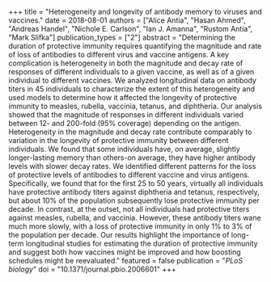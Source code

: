 +++
title = "Heterogeneity and longevity of antibody memory to viruses and vaccines."
date = 2018-08-01
authors = ["Alice Antia", "Hasan Ahmed", "Andreas Handel", "Nichole E. Carlson", "Ian J. Amanna", "Rustom Antia", "Mark Slifka"]
publication_types = ["2"]
abstract = "Determining the duration of protective immunity requires quantifying the magnitude and rate of loss of antibodies to different virus and vaccine antigens. A key complication is heterogeneity in both the magnitude and decay rate of responses of different individuals to a given vaccine, as well as of a given individual to different vaccines. We analyzed longitudinal data on antibody titers in 45 individuals to characterize the extent of this heterogeneity and used models to determine how it affected the longevity of protective immunity to  measles, rubella, vaccinia, tetanus, and diphtheria. Our analysis showed that the magnitude of responses in different individuals varied between 12- and 200-fold (95% coverage) depending on the antigen. Heterogeneity in the magnitude and decay rate contribute comparably to variation in the longevity of protective immunity between different individuals. We found that some individuals have, on average, slightly longer-lasting memory than others-on average, they have higher antibody  levels with slower decay rates. We identified different patterns for the loss of  protective levels of antibodies to different vaccine and virus antigens. Specifically, we found that for the first 25 to 50 years, virtually all individuals have protective antibody titers against diphtheria and tetanus, respectively, but about 10% of the population subsequently lose protective immunity per decade. In contrast, at the outset, not all individuals had protective titers against measles, rubella, and vaccinia. However, these antibody titers wane much more slowly, with a loss of protective immunity in only 1% to 3% of the population per decade. Our results highlight the importance of long-term longitudinal studies for estimating the duration of protective immunity and suggest both how vaccines might be improved and how boosting schedules might be reevaluated."
featured = false
publication = "*PLoS biology*"
doi = "10.1371/journal.pbio.2006601"
+++

